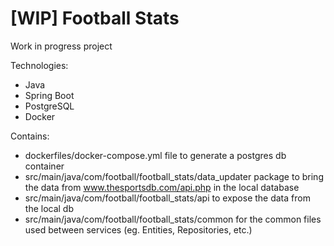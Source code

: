 # [WIP] Football Stats

 Work in progress project

Technologies:
  - Java
  - Spring Boot
  - PostgreSQL
  - Docker

Contains:
- dockerfiles/docker-compose.yml file to generate a postgres db container
- src/main/java/com/football/football_stats/data_updater package to bring the data from www.thesportsdb.com/api.php in the local database
- src/main/java/com/football/football_stats/api to expose the data from the local db
- src/main/java/com/football/football_stats/common for the common files used between services (eg. Entities, Repositories, etc.)
